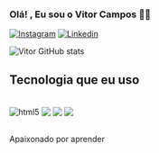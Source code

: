 ### Olá! , Eu sou o Vitor Campos 🤙🏾

[![Instagram](https://img.shields.io/badge/Instagram-E4405F?style=for-the-badge&logo=instagram&logoColor=white)](https://www.instagram.com/vitorsilva.nodejs/)
[![Linkedin](https://img.shields.io/badge/LinkedIn-0077B5?style=for-the-badge&logo=linkedin&logoColor=white)](https://www.linkedin.com/in/vitor-campos-6b47a2289/)

![Vitor GitHub stats](https://github-readme-stats.vercel.app/api?username=vitorCamoos&show_icons=true&theme=synthwave)

## Tecnologia que eu uso

<div style="display: inline_block"><br/>
<img align="center"alt="html5" src="https://img.shields.io/badge/HTML5-E34F26?style=for-the-badge&logo=html5&logoColor=white"> 
<img align="center"alt"css3" src="https://img.shields.io/badge/CSS3-1572B6?style=for-the-badge&logo=css3&logoColor=whitelogoColor=white">
<img align="center"alt"css3" src="https://img.shields.io/badge/C%23-239120?style=for-the-badge&logo=c-sharp&logoColor=white">
<img align="center"alt"" src="https://img.shields.io/badge/MySQL-00000F?style=for-the-badge&logo=mysql&logoColor=white">
</div><br/>

Apaixonado por aprender 

